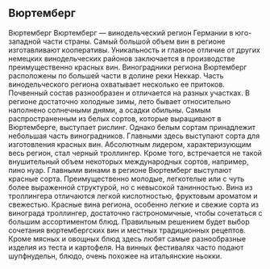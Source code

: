 ## Вюртемберг 

Вюртемберг
Вюртемберг — винодельческий регион Германии в юго-западной части страны. Самый большой объем вин в регионе изготавливают кооперативы. Уникальность и главное отличие от других немецких винодельческих районов заключается в производстве преимущественно красных вин.
Виноградники региона Вюртемберг расположены по большей части в долине реки Неккар. Часть винодельческого региона охватывает несколько ее притоков. Почвенный состав разнообразен и отличается на разных участках. В регионе достаточно холодные зимы, лето бывает относительно наполнено солнечными днями, а осадки обильны.
Самым распространенным из белых сортов, которые выращивают в Вюртемберге, выступает рислинг. Однако белым сортам принадлежит небольшая часть виноградников. 
Главными здесь выступают сорта для изготовления красных вин. Абсолютным лидером, характеризующим весь регион, стал черный троллингер. Кроме того, встречается не такой внушительный объем некоторых международных сортов, например, пино нуар.
Главными винами в регионе Вюртемберг выступают красные сорта. Преимущественно молодые, легкотелые или с чуть более выраженной структурой, но с невысокой танинностью. Вина из троллингера отличаются легкой кислотностью, фруктовым ароматом и свежестью.
Красные вина региона, особенно легкие и свежие сорта из винограда троллингер, достаточно гастрономичные, чтобы сочетаться с большим ассортиментом блюд. Правильным решением будет выбор сочетания вюртембергских вин и местных традиционных рецептов. Кроме мясных и овощных блюд здесь любят самые разнообразные изделия из теста и картофеля. На винных фестивалях часто подают шупфнудельн, блюдо, очень похожее на итальянские ньокки.
